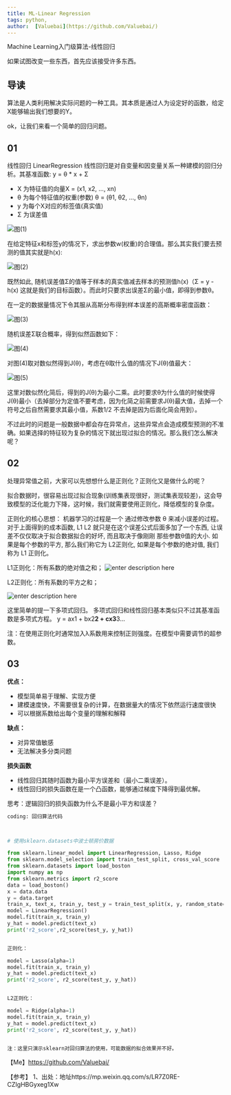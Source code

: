 ```yaml
---
title: ML-Linear Regression
tags: python,
author:  [Valuebai](https://github.com/Valuebai/)
---
```


Machine Learning入门级算法-线性回归



如果试图改变一些东西，首先应该接受许多东西。
## 导读

算法是人类利用解决实际问题的一种工具。其本质是通过人为设定好的函数，给定X能够输出我们想要的Y。

ok，让我们来看一个简单的回归问题。
## 01


线性回归 LinearRegression
线性回归是对自变量和因变量关系一种建模的回归分析。其基准函数: 
y = θ * x + Σ

- X 为特征值的向量X = (x1, x2, ..., xn)
- θ 为每个特征值的权重(参数) θ = (θ1, θ2, ..., θn)
- y 为每个X对应的标签值(真实值)
- Σ 为误差值

![图(1)](https://www.github.com/Valuebai/my-markdown-img/raw/master/小书匠/1568903016640.png)

在给定特征x和标签y的情况下，求出参数w(权重)的合理值。那么其实我们要去预测的值其实就是h(x):

![图(2)](https://www.github.com/Valuebai/my-markdown-img/raw/master/小书匠/1568903000065.png)

既然如此, 随机误差值Σ的值等于样本的真实值减去样本的预测值h(x)（Σ = y - h(x) 这就是我们的目标函数）。而此时只要求出误差Σ的最小值，即得到参数θ。

在一定的数据量情况下令其服从高斯分布得到样本误差的高斯概率密度函数：

![图(3)](https://www.github.com/Valuebai/my-markdown-img/raw/master/小书匠/1568903056538.png)

随机误差Σ联合概率，得到似然函数如下：

![图(4)](https://www.github.com/Valuebai/my-markdown-img/raw/master/小书匠/1568903102612.png)

对图(4)取对数似然得到J(θ)，考虑在θ取什么值的情况下J(θ)值最大：

![图(5)](https://www.github.com/Valuebai/my-markdown-img/raw/master/小书匠/1568903112679.png)

这里对数似然化简后，得到的J(θ)为最小二乘。此时要求θ为什么值的时候使得J(θ)最小（去掉部分为定值不要考虑，因为化简之前需要求J(θ)最大值，去掉一个符号之后自然需要求其最小值，系数1/2 不去掉是因为后面化简会用到）。

不过此时的问题是一般数据中都会存在异常点，这些异常点会造成模型预测的不准确。如果选择的特征较为复杂的情况下就出现过拟合的情况。那么我们怎么解决呢？

## 02
处理异常值之前，大家可以先想想什么是正则化？正则化又是做什么的呢？


拟合数据时，很容易出现过拟合现象(训练集表现很好，测试集表现较差)，这会导致模型的泛化能力下降，这时候，我们就需要使用正则化，降低模型的复杂度。

正则化的核心思想：
机器学习的过程是一个 通过修改参数 θ 来减小误差的过程。
对于上面得到的成本函数,  L1 L2 就只是在这个误差公式后面多加了一个东西, 让误差不仅仅取决于拟合数据拟合的好坏, 而且取决于像刚刚  那些参数θ值的大小. 如果是每个参数的平方, 那么我们称它为 L2正则化, 如果是每个参数的绝对值, 我们称为 L1 正则化。

L1正则化：所有系数的绝对值之和；
![enter description here](https://www.github.com/Valuebai/my-markdown-img/raw/master/小书匠/1568904098188.png)

L2正则化：所有系数的平方之和；

![enter description here](https://www.github.com/Valuebai/my-markdown-img/raw/master/小书匠/1568904235367.png)

这里简单的提一下多项式回归。
多项式回归和线性回归基本类似只不过其基准函数是多项式方程。
y = ax1 + bx2**2 + cx3**3...

注：在使用正则化时通常加入λ系数用来控制正则强度。在模型中需要调节的超参数。

## 03

**优点：**
- 模型简单易于理解、实现方便
- 建模速度快，不需要很复杂的计算，在数据量大的情况下依然运行速度很快
- 可以根据系数给出每个变量的理解和解释

**缺点：**
- 对异常值敏感
- 无法解决多分类问题

**损失函数**
- 线性回归其随时函数为最小平方误差和（最小二乘误差）。
- 线性回归的损失函数在是一个凸函数，能够通过梯度下降得到最优解。

思考：逻辑回归的损失函数为什么不是最小平方和误差？

```python
coding: 回归算法代码



# 使用sklearn.datasets中波士顿房价数据

from sklearn.linear_model import LinearRegression, Lasso, Ridge
from sklearn.model_selection import train_test_split, cross_val_score
from sklearn.datasets import load_boston
import numpy as np
from sklearn.metrics import r2_score
data = load_boston()
x = data.data
y = data.target
train_x, text_x, train_y, test_y = train_test_split(x, y, random_state=7)
model = LinearRegression()
model.fit(train_x, train_y)
y_hat = model.predict(text_x)
print('r2_score',r2_score(test_y, y_hat))


正则化：

model = Lasso(alpha=1)
model.fit(train_x, train_y)
y_hat = model.predict(text_x)
print('r2_score', r2_score(test_y, y_hat))


L2正则化：

model = Ridge(alpha=1)
model.fit(train_x, train_y)
y_hat = model.predict(text_x)
print('r2_score', r2_score(test_y, y_hat))


注：这里只演示sklearn对回归算法的使用，可能数据的拟合效果并不好。


```


【Me】https://github.com/Valuebai/

【参考】
1、出处：地址https://mp.weixin.qq.com/s/LR7Z0RE-CZIgHBGyxeg1Xw